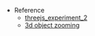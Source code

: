 - Reference
  - [threejs_experiment_2](https://github.com/tochman/threejs_experiment_2)
  - [3d object zooming](https://github.com/pmndrs/react-three-fiber/issues/67#issuecomment-496507403)
